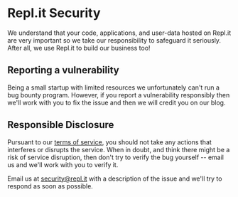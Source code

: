 # Repl.it Security

We understand that your code, applications, and user-data hosted on Repl.it are very important so we
take our responsibility to safeguard it seriously. After all, we use Repl.it to build our business too!

## Reporting a vulnerability

Being a small startup with limited resources we unfortunately can't run a bug bounty program. However,
if you report a vulnerability responsibly then we'll work with you to fix the issue and then we will
credit you on our blog.

## Responsible Disclosure

Pursuant to our [terms of service](https://repl.it/site/terms), you should not take any actions
that interferes or disrupts the service. When in doubt, and think there might be a risk of service
disruption, then don't try to verify the bug yourself -- email us and we'll work with you to verify
it.

Email us at [security@repl.it](mailto:security@repl.it) with a description of the issue and we'll
try to respond as soon as possible.
